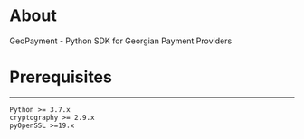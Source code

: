 # About
GeoPayment - Python SDK for Georgian Payment Providers

# Prerequisites
------

`Python >= 3.7.x`   
`cryptography >= 2.9.x`     
`pyOpenSSL >=19.x`

